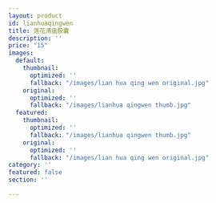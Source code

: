 ```yaml
---
layout: product
id: lianhuaqingwen
title: 莲花清瘟胶囊
description: ''
price: "15"
images:
  default:
    thumbnail:
      optimized: ''
      fallback: "/images/lian hua qing wen original.jpg"
    original:
      optimized: ''
      fallback: "/images/lianhua qingwen thumb.jpg"
  featured:
    thumbnail:
      optimized: ''
      fallback: "/images/lianhua qingwen thumb.jpg"
    original:
      optimized: ''
      fallback: "/images/lian hua qing wen original.jpg"
category: ''
featured: false
section: ''

---
```

